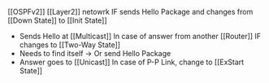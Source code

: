 [[OSPFv2]]
[[Layer2]] netowrk
IF sends Hello Package and changes from [[Down State]] to [[Init State]]
 - Sends Hello at [[Multicast]]
 In case of answer from another [[Router]] IF changes to [[Two-Way State]]
- Needs to find itself -> Or send Hello Package
- Answer goes to [[Unicast]]
In case of P-P Link, change to [[ExStart State]]